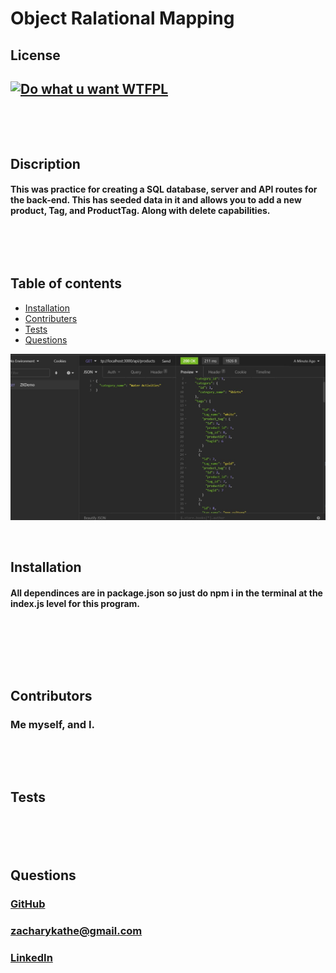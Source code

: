 # Object Ralational Mapping

## License
## [![Do what u want WTFPL](https://img.shields.io/badge/License-WTFPL-brightgreen.svg)](http://www.wtfpl.net/about/)
&nbsp;

&nbsp;
## Discription
#### This was practice for creating a SQL database, server and API routes for the back-end. This has seeded data in it and allows you to add a new product, Tag, and ProductTag. Along with delete capabilities.
&nbsp;

&nbsp;
## Table of contents
* [Installation](#Installation)
* [Contributers](#Contributers)
* [Tests](#Tests)
* [Questions](#Questions)
&nbsp;

![cover photo of readMe](https://github.com/ZacharyKathe/Object-Relational-Mapping-back-end/blob/main/images/cover.JPG)

&nbsp;
## Installation
#### All dependinces are in package.json so just do npm i in the terminal at the index.js level for this program.
&nbsp;

&nbsp;



&nbsp;
## Contributors
### Me myself, and I.
&nbsp;


&nbsp;
## Tests
### 
&nbsp;



&nbsp;
## Questions
#### 
### [GitHub](https://github.com/ZacharyKathe)
### [zacharykathe@gmail.com](zacharykathe@gmail.com)
### [LinkedIn](https://www.linkedin.com/in/zachary-kathe-621415189/)
